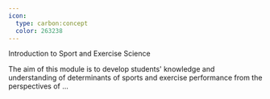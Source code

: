 ```yaml
---
icon:
  type: carbon:concept
  color: 263238
---
```

Introduction to Sport and Exercise Science

The aim of this module is to develop students' knowledge and understanding of determinants of sports and exercise performance from the perspectives of ... 
